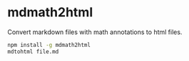 # mdmath2html
Convert markdown files with math annotations to html files.

```sh
npm install -g mdmath2html
mdtohtml file.md
```
